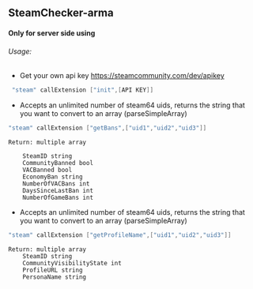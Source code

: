 ## SteamChecker-arma
#### Only for server side using

###### Usage:

- Get your own api key https://steamcommunity.com/dev/apikey
```c
 "steam" callExtension ["init",[API KEY]]
```
- Accepts an unlimited number of steam64 uids, returns the string that you want to convert to an array (parseSimpleArray)
```c
"steam" callExtension ["getBans",["uid1","uid2","uid3"]]
```
	Return: multiple array

		SteamID string
		CommunityBanned bool
		VACBanned bool
		EconomyBan string
		NumberOfVACBans int
		DaysSinceLastBan int
		NumberOfGameBans int

- Accepts an unlimited number of steam64 uids, returns the string that you want to convert to an array (parseSimpleArray)
```c
"steam" callExtension ["getProfileName",["uid1","uid2","uid3"]]
```
	Return: multiple array
		SteamID string
		CommunityVisibilityState int
		ProfileURL string
		PersonaName string

